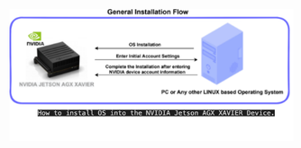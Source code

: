 

![NVIDIA-Jetson-AGX-XAVIER-Developer-Kit](https://github.com/Rao-Sanaullah/NVIDIA-Jetson-AGX-XAVIER-Developer-Kit/blob/90a762c0d6875cfa71c346768e92c756523db2e9/10.png)



# 
